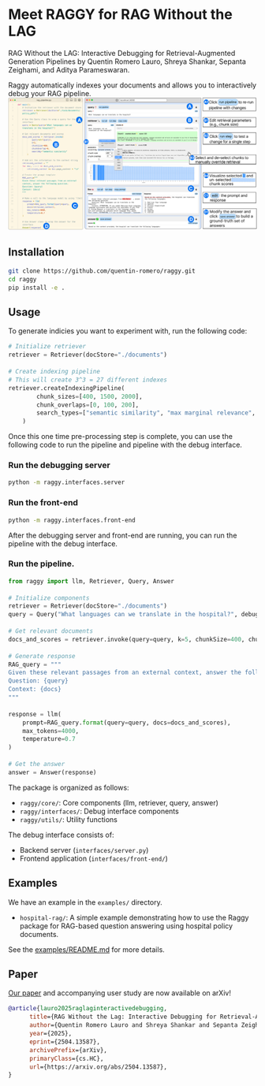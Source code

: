 # Meet RAGGY for RAG Without the LAG

RAG Without the LAG: Interactive Debugging for Retrieval-Augmented Generation Pipelines by Quentin Romero Lauro, Shreya Shankar, Sepanta Zeighami, and Aditya Parameswaran.

Raggy automatically indexes your documents and allows you to interactively debug your RAG pipeline.
![Raggy Logo](/interfaceandcode-edit.jpg)

## Installation

```bash
git clone https://github.com/quentin-romero/raggy.git
cd raggy
pip install -e .
```

## Usage

To generate indicies you want to experiment with, run the following code:
```python
# Initialize retriever
retriever = Retriever(docStore="./documents")

# Create indexing pipeline
# This will create 3^3 = 27 different indexes
retriever.createIndexingPipeline(
        chunk_sizes=[400, 1500, 2000],
        chunk_overlaps=[0, 100, 200],
        search_types=["semantic similarity", "max marginal relevance", "tfidf"]
    )
```
Once this one time pre-processing step is complete, you can use the following code to run the pipeline and pipeline with the debug interface.

### Run the debugging server
```bash
python -m raggy.interfaces.server
```

### Run the front-end
```bash
python -m raggy.interfaces.front-end
```

After the debugging server and front-end are running, you can run the pipeline with the debug interface.

### Run the pipeline.
```python
from raggy import llm, Retriever, Query, Answer

# Initialize components
retriever = Retriever(docStore="./documents")
query = Query("What languages can we translate in the hospital?", debug=True)

# Get relevant documents
docs_and_scores = retriever.invoke(query=query, k=5, chunkSize=400, chunkOverlap=0)

# Generate response
RAG_query = """
Given these relevant passages from an external context, answer the following question. 
Question: {query}
Context: {docs}
"""

response = llm(
    prompt=RAG_query.format(query=query, docs=docs_and_scores),
    max_tokens=4000,
    temperature=0.7
)

# Get the answer
answer = Answer(response)
```


The package is organized as follows:

- `raggy/core/`: Core components (llm, retriever, query, answer)
- `raggy/interfaces/`: Debug interface components
- `raggy/utils/`: Utility functions

The debug interface consists of:
- Backend server (`interfaces/server.py`)
- Frontend application (`interfaces/front-end/`)

## Examples

We have an example in the `examples/` directory.
- `hospital-rag/`: A simple example demonstrating how to use the Raggy package for RAG-based question answering using hospital policy documents.

See the [examples/README.md](examples/README.md) for more details.

## Paper
[Our paper](https://arxiv.org/abs/2504.13587) and accompanying user study are now available on arXiv!
```bibtex
@article{lauro2025raglaginteractivedebugging,
      title={RAG Without the Lag: Interactive Debugging for Retrieval-Augmented Generation Pipelines}, 
      author={Quentin Romero Lauro and Shreya Shankar and Sepanta Zeighami and Aditya Parameswaran},
      year={2025},
      eprint={2504.13587},
      archivePrefix={arXiv},
      primaryClass={cs.HC},
      url={https://arxiv.org/abs/2504.13587}, 
}
```